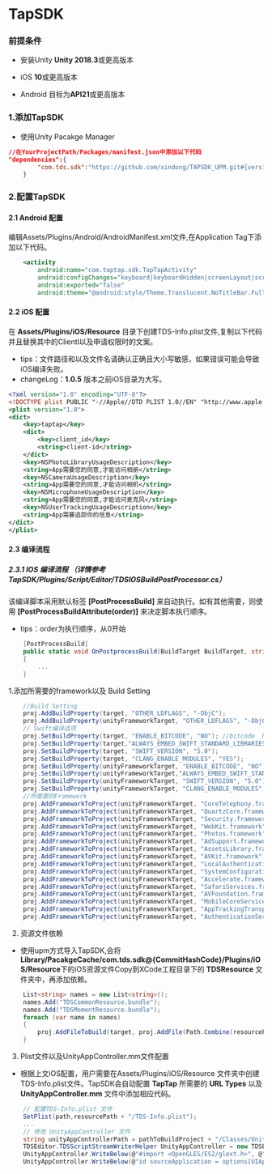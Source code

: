 # TapSDK

### 前提条件

* 安装Unity **Unity 2018.3**或更高版本

* iOS **10**或更高版本

* Android 目标为**API21**或更高版本

### 1.添加TapSDK

* 使用Unity Pacakge Manager

```json
//在YourProjectPath/Packages/manifest.json中添加以下代码
"dependencies":{
        "com.tds.sdk":"https://github.com/xindong/TAPSDK_UPM.git#{version_name}"
    }
```

### 2.配置TapSDK

#### 2.1 Android 配置

编辑Assets/Plugins/Android/AndroidManifest.xml文件,在Application Tag下添加以下代码。
```xml
    <activity
        android:name="com.taptap.sdk.TapTapActivity"
        android:configChanges="keyboard|keyboardHidden|screenLayout|screenSize|orientation"
        android:exported="false"
        android:theme="@android:style/Theme.Translucent.NoTitleBar.Fullscreen" />
```

#### 2.2 iOS 配置

在 **Assets/Plugins/iOS/Resource** 目录下创建TDS-Info.plist文件,复制以下代码并且替换其中的ClientI以及申请权限时的文案。
* tips：文件路径和以及文件名请确认正确且大小写敏感，如果错误可能会导致iOS编译失败。
* changeLog：**1.0.5** 版本之前iOS目录为大写。
```xml
<?xml version="1.0" encoding="UTF-8"?>
<!DOCTYPE plist PUBLIC "-//Apple//DTD PLIST 1.0//EN" "http://www.apple.com/DTDs/PropertyList-1.0.dtd">
<plist version="1.0">
<dict>
    <key>taptap</key>
    <dict>
        <key>client_id</key>
        <string>client-id</string>
    </dict>
    <key>NSPhotoLibraryUsageDescription</key>
    <string>App需要您的同意,才能访问相册</string>
    <key>NSCameraUsageDescription</key>
    <string>App需要您的同意,才能访问相机</string>
    <key>NSMicrophoneUsageDescription</key>
    <string>App需要您的同意,才能访问麦克风</string>
    <key>NSUserTrackingUsageDescription</key>
    <string>App需要追踪你的信息</string>
</dict>
</plist>
```

#### 2.3 编译流程

##### 2.3.1 IOS 编译流程 （详情参考 TapSDK/Plugins/Script/Editor/TDSIOSBuildPostProcessor.cs）

该编译脚本采用默认标签 **[PostProcessBuild]** 来自动执行。如有其他需要，则使用 **[PostProcessBuildAttribute(order)]** 来决定脚本执行顺序。
* tips：order为执行顺序，从0开始

```c#
    [PostProcessBuild]
    public static void OnPostprocessBuild(BuildTarget BuildTarget, string path)
    {
        ...
    }
```

1.添加所需要的framework以及 Build Setting 

```c#
    //Build Setting
    proj.AddBuildProperty(target, "OTHER_LDFLAGS", "-ObjC");
    proj.AddBuildProperty(unityFrameworkTarget, "OTHER_LDFLAGS", "-ObjC");
    // Swift编译选项
    proj.SetBuildProperty(target, "ENABLE_BITCODE", "NO"); //bitcode  NO
    proj.SetBuildProperty(target,"ALWAYS_EMBED_SWIFT_STANDARD_LIBRARIES","YES");
    proj.SetBuildProperty(target, "SWIFT_VERSION", "5.0");
    proj.SetBuildProperty(target, "CLANG_ENABLE_MODULES", "YES");
    proj.SetBuildProperty(unityFrameworkTarget, "ENABLE_BITCODE", "NO"); //bitcode  NO
    proj.SetBuildProperty(unityFrameworkTarget,"ALWAYS_EMBED_SWIFT_STANDARD_LIBRARIES","YES");
    proj.SetBuildProperty(unityFrameworkTarget, "SWIFT_VERSION", "5.0");
    proj.SetBuildProperty(unityFrameworkTarget, "CLANG_ENABLE_MODULES", "YES");
    //所需要的Framework
    proj.AddFrameworkToProject(unityFrameworkTarget, "CoreTelephony.framework", false);
    proj.AddFrameworkToProject(unityFrameworkTarget, "QuartzCore.framework", false);
    proj.AddFrameworkToProject(unityFrameworkTarget, "Security.framework", false);
    proj.AddFrameworkToProject(unityFrameworkTarget, "WebKit.framework", false);
    proj.AddFrameworkToProject(unityFrameworkTarget, "Photos.framework", false);
    proj.AddFrameworkToProject(unityFrameworkTarget, "AdSupport.framework", false);
    proj.AddFrameworkToProject(unityFrameworkTarget, "AssetsLibrary.framework", false);
    proj.AddFrameworkToProject(unityFrameworkTarget, "AVKit.framework", false);
    proj.AddFrameworkToProject(unityFrameworkTarget, "LocalAuthentication.framework", false);
    proj.AddFrameworkToProject(unityFrameworkTarget, "SystemConfiguration.framework", false);
    proj.AddFrameworkToProject(unityFrameworkTarget, "Accelerate.framework", false);
    proj.AddFrameworkToProject(unityFrameworkTarget, "SafariServices.framework", false);
    proj.AddFrameworkToProject(unityFrameworkTarget, "AVFoundation.framework", false);
    proj.AddFrameworkToProject(unityFrameworkTarget, "MobileCoreServices.framework", false);
    proj.AddFrameworkToProject(unityFrameworkTarget, "AppTrackingTransparency.framework", true);
    proj.AddFrameworkToProject(unityFrameworkTarget, "AuthenticationServices.framework", true);
```

2. 资源文件依赖
* 使用upm方式导入TapSDK,会将 **Library/PacakgeCache/com.tds.sdk@{CommitHashCode}/Plugins/iOS/Resource**下的iOS资源文件Copy到XCode工程目录下的 **TDSResource** 文件夹中，再添加依赖。

```c#
    List<string> names = new List<string>(); 
    names.Add("TDSCommonResource.bundle");
    names.Add("TDSMomentResource.bundle");
    foreach (var name in names)
    {
        proj.AddFileToBuild(target, proj.AddFile(Path.Combine(resourcePath,name), Path.Combine(resourcePath,name), PBXSourceTree.Source));
    }
```

3. Plist文件以及UnityAppController.mm文件配置

* 根据上文iOS配置，用户需要在Assets/Plugins/iOS/Resource 文件夹中创建TDS-Info.plist文件。TapSDK会自动配置 **TapTap** 所需要的 **URL Types** 以及 **UnityAppController.mm** 文件中添加相应代码。

```c#
    // 配置TDS-Info.plist 文件
    SetPlist(path,resourcePath + "/TDS-Info.plist");
    ...
    // 修改 UnityAppController 文件
    string unityAppControllerPath = pathToBuildProject + "/Classes/UnityAppController.mm";
    TDSEditor.TDSScriptStreamWriterHelper UnityAppController = new TDSEditor.TDSScriptStreamWriterHelper(unityAppControllerPath);
    UnityAppController.WriteBelow(@"#import <OpenGLES/ES2/glext.h>", @"#import <TapSDK/TapLoginHelper.h>");
    UnityAppController.WriteBelow(@"id sourceApplication = options[UIApplicationOpenURLOptionsSourceApplicationKey], annotation = options[UIApplicationOpenURLOptionsAnnotationKey];",@"if(url){[TapLoginHelper handleTapTapOpenURL:url];}");
```



